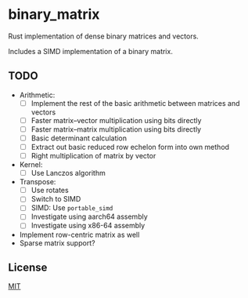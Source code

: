 # binary_matrix

Rust implementation of dense binary matrices and vectors.

Includes a SIMD implementation of a binary matrix.

## TODO

* Arithmetic:
  * [ ] Implement the rest of the basic arithmetic between matrices and vectors
  * [ ] Faster matrix–vector multiplication using bits directly
  * [ ] Faster matrix–matrix multiplication using bits directly
  * [ ] Basic determinant calculation
  * [ ] Extract out basic reduced row echelon form into own method
  * [ ] Right multiplication of matrix by vector
* Kernel:
  * [ ] Use Lanczos algorithm
* Transpose:
  * [ ] Use rotates
  * [ ] Switch to SIMD
  * [ ] SIMD: Use `portable_simd`
  * [ ] Investigate using aarch64 assembly
  * [ ] Investigate using x86-64 assembly
* Implement row-centric matrix as well
* Sparse matrix support?

## License

[MIT](LICENSE.md)